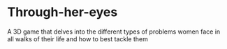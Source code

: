 # Through-her-eyes
A 3D game that delves into the different types of problems women face in all walks of their life and how to best tackle them
